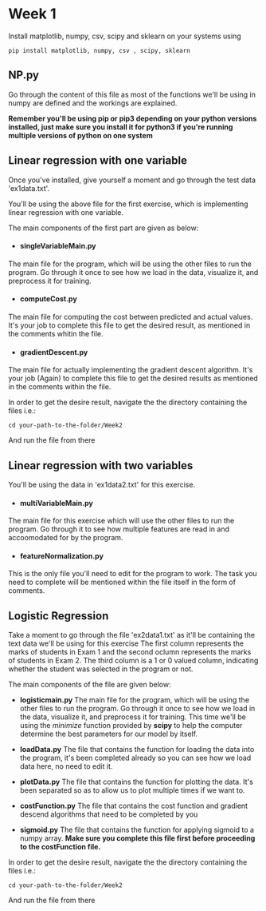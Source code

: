 # Week 1

Install matplotlib, numpy, csv, scipy and sklearn on your systems using 
```
pip install matplotlib, numpy, csv , scipy, sklearn
```

## NP.py

Go through the content of this file as most of the functions we'll be using in numpy are defined and the workings are explained.

**Remember you'll be using pip or pip3 depending on your python versions installed, just make sure you install it for python3 if you're running multiple versions of python on one system**

## Linear regression with one variable

Once you've installed, give yourself a moment and go through the test data 'ex1data.txt'.

You'll be using the above file for the first exercise, which is implementing linear regression with one variable.

The main components of the first part are given as below: 
* #### singleVariableMain.py
The main file for the program, which will be using the other files to run the program. Go through it once to see how we load in the data, visualize it, and preprocess it for training.

* #### computeCost.py
The main file for computing the cost between predicted and actual values. It's your job to complete this file to get the desired result, as mentioned in the comments whitin the file.

* #### gradientDescent.py
The main file for actually implementing the gradient descent algorithm. It's your job (Again) to complete this file to get the desired results as mentioned in the comments within the file.

In order to get the desire result, navigate the the directory containing the files i.e.:
```
cd your-path-to-the-folder/Week2
```
And run the file from there 

## Linear regression with two variables

You'll be using the data in 'ex1data2.txt' for this exercise.
* #### multiVariableMain.py
The main file for this exercise which will use the other files to run the program. Go through it to see how multiple features are read in and accoomodated for by the program. 
* #### featureNormalization.py
This is the only file you'll need to edit for the program to work. The task you need to complete will be mentioned within the file itself in the form of comments.

## Logistic Regression

Take a moment to go through the file 'ex2data1.txt' as it'll be containing the text data we'll be using for this exercise
The first column represents the marks of students in Exam 1 and the second oclumn represents the marks of students in Exam 2. The third column is a 1 or 0 valued column, indicating whether the student was selected in the program or not.

The main components of  the file are given below:
* __logisticmain.py__
The main file for the program, which will be using the other files to run the program. Go through it once to see how we load in the data, visualize it, and preprocess it for training. This time we'll be using the _minimize_ function provided by **scipy** to help the computer determine the best parameters for our model by itself.

* __loadData.py__
The file that contains the function for loading the data into the program, it's been completed already so you can see how we load data here, no need to edit it.

* __plotData.py__
The file that contains the function for plotting the data. It's been separated so as to allow us to plot multiple times if we want to.

* __costFunction.py__
The file that contains the cost function and gradient descend algorithms that need to be completed by you

* __sigmoid.py__
The file that contains the function for applying sigmoid to a numpy array. **Make sure you complete this file first before proceeding to the costFunction file.**


In order to get the desire result, navigate the the directory containing the files i.e.:
```
cd your-path-to-the-folder/Week2
```
And run the file from there 
